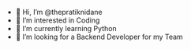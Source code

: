 - 👋 Hi, I’m @thepratiknidane
- 👀 I’m interested in Coding
- 🌱 I’m currently learning Python
- 💞️ I’m looking for a Backend Developer for my Team
<!-- - 📫 How to reach me ... -->

<!---
thepratiknidane/thepratiknidane is a ✨ special ✨ repository because its `README.md` (this file) appears on your GitHub profile.
You can click the Preview link to take a look at your changes.
--->
